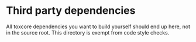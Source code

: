 # Third party dependencies

All toxcore dependencies you want to build yourself should end up here, not in
the source root. This directory is exempt from code style checks.
